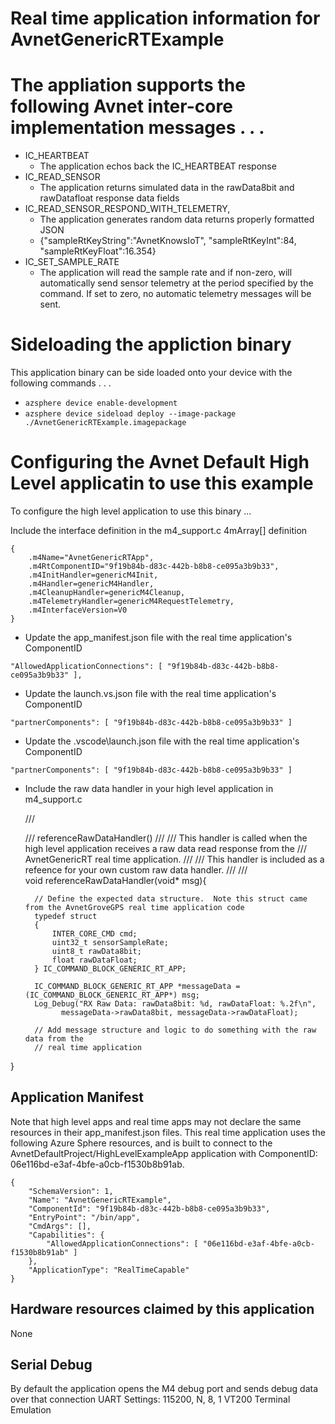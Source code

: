 # Real time application information for AvnetGenericRTExample

# The appliation supports the following Avnet inter-core implementation messages . . .

* IC_HEARTBEAT 
  * The application echos back the IC_HEARTBEAT response
* IC_READ_SENSOR
  * The application returns simulated data in the  rawData8bit and rawDatafloat response data fields
* IC_READ_SENSOR_RESPOND_WITH_TELEMETRY, 
  * The application generates random data returns properly formatted JSON
  * {"sampleRtKeyString":"AvnetKnowsIoT", "sampleRtKeyInt":84, "sampleRtKeyFloat":16.354}
* IC_SET_SAMPLE_RATE
  * The application will read the sample rate and if non-zero, will automatically send sensor telemetry at the period specified by the command.  If set to zero, no automatic telemetry messages will be sent. 

# Sideloading the appliction binary

This application binary can be side loaded onto your device with the following commands . . .

* `azsphere device enable-development`
* `azsphere device sideload deploy --image-package ./AvnetGenericRTExample.imagepackage`

# Configuring the Avnet Default High Level applicatin to use this example

To configure the high level application to use this binary ...

Include the interface definition in the m4_support.c 4mArray[] definition

    {
        .m4Name="AvnetGenericRTApp",
        .m4RtComponentID="9f19b84b-d83c-442b-b8b8-ce095a3b9b33",
        .m4InitHandler=genericM4Init,
        .m4Handler=genericM4Handler,
        .m4CleanupHandler=genericM4Cleanup,
        .m4TelemetryHandler=genericM4RequestTelemetry,
        .m4InterfaceVersion=V0
    }
   
* Update the app_manifest.json file with the real time application's ComponentID

`"AllowedApplicationConnections": [ "9f19b84b-d83c-442b-b8b8-ce095a3b9b33" ],`

* Update the launch.vs.json  file with the real time application's ComponentID

`"partnerComponents": [ "9f19b84b-d83c-442b-b8b8-ce095a3b9b33" ]`

* Update the .vscode\launch.json  file with the real time application's ComponentID

`"partnerComponents": [ "9f19b84b-d83c-442b-b8b8-ce095a3b9b33" ]`

* Include the raw data handler in your high level application in m4_support.c

    /// <summary>
    ///  referenceRawDataHandler()
    ///
    /// This handler is called when the high level application receives a raw data read response from the
    /// AvnetGenericRT real time application.
    ///
    ///  This handler is included as a refeence for your own custom raw data handler.
    ///
    /// </summary>
    void referenceRawDataHandler(void* msg){

        // Define the expected data structure.  Note this struct came from the AvnetGroveGPS real time application code
        typedef struct
        {
            INTER_CORE_CMD cmd;
            uint32_t sensorSampleRate;
            uint8_t rawData8bit;
            float rawDataFloat; 
        } IC_COMMAND_BLOCK_GENERIC_RT_APP;

        IC_COMMAND_BLOCK_GENERIC_RT_APP *messageData = (IC_COMMAND_BLOCK_GENERIC_RT_APP*) msg;
        Log_Debug("RX Raw Data: rawData8bit: %d, rawDataFloat: %.2f\n",
              messageData->rawData8bit, messageData->rawDataFloat);

        // Add message structure and logic to do something with the raw data from the 
        // real time application
}

## Application Manifest

Note that high level apps and real time apps may not declare the same resources in their app_manifest.json files.  This real time application uses the following Azure Sphere resources, and is built to connect to the AvnetDefaultProject/HighLevelExampleApp application with ComponentID: 06e116bd-e3af-4bfe-a0cb-f1530b8b91ab.

    {
        "SchemaVersion": 1,
        "Name": "AvnetGenericRTExample",
        "ComponentId": "9f19b84b-d83c-442b-b8b8-ce095a3b9b33",
        "EntryPoint": "/bin/app",
        "CmdArgs": [],
        "Capabilities": {
            "AllowedApplicationConnections": [ "06e116bd-e3af-4bfe-a0cb-f1530b8b91ab" ]
        },
        "ApplicationType": "RealTimeCapable"
    }


## Hardware resources claimed by this application
None

## Serial Debug
By default the application opens the M4 debug port and sends debug data over that connection
UART Settings: 115200, N, 8, 1
VT200 Terminal Emulation